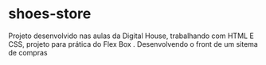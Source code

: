# shoes-store
Projeto desenvolvido nas aulas da Digital House, trabalhando com HTML E CSS, projeto para prática do Flex Box . Desenvolvendo o front de um sitema de compras
